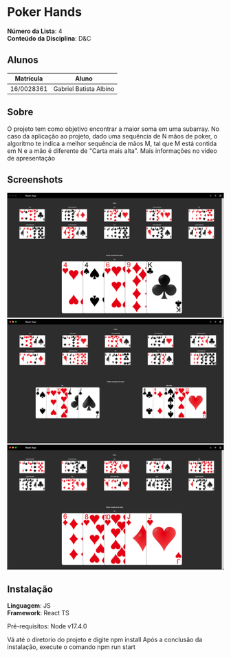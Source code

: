 # Poker Hands

**Número da Lista**: 4<br>
**Conteúdo da Disciplina**: D&C<br>

## Alunos
|Matrícula | Aluno |
| -- | -- |
|16/0028361  |  Gabriel Batista Albino |

## Sobre 
O projeto tem como objetivo encontrar a maior soma em uma subarray. No caso da aplicação ao projeto, dado uma sequência de N mãos de poker, o algoritmo te indica a melhor sequência de mãos M, tal que M está contida em N e a mão é diferente de "Carta mais alta". Mais informações no vídeo de apresentação

## Screenshots

![](./1.png)
![](./2.png)
![](./3.png)

## Instalação 
**Linguagem**: JS<br>
**Framework**: React TS<br>

Pré-requisitos: Node v17.4.0

Vá até o diretorio do projeto e digite npm install
Após a conclusão da instalação, execute o comando npm run start
